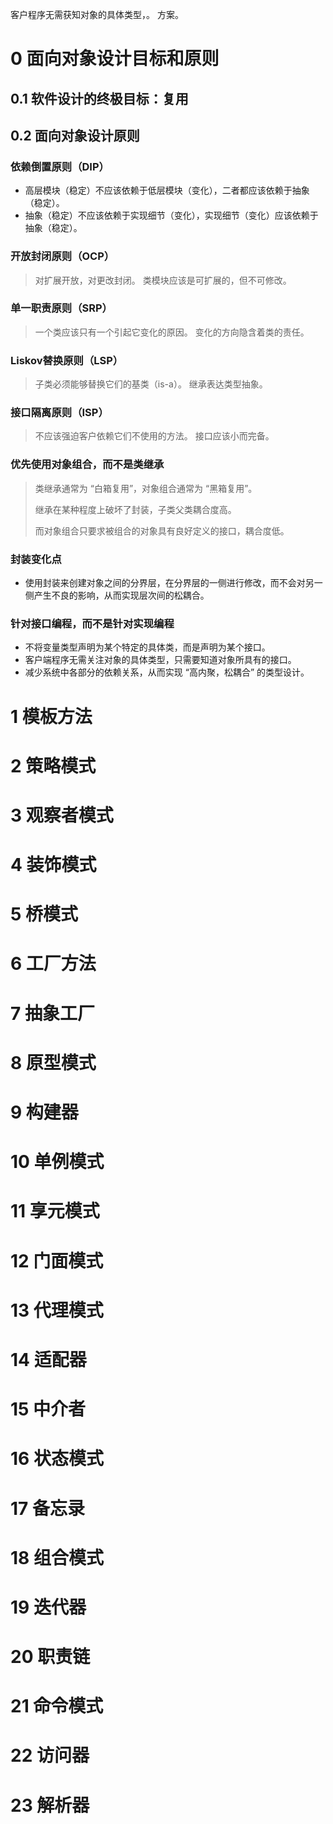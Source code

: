 
客户程序无需获知对象的具体类型，。
方案。

# 0 面向对象设计目标和原则

## 0.1 软件设计的终极目标：**复用**

## 0.2 面向对象设计原则

### 依赖倒置原则（DIP）
- 高层模块（稳定）不应该依赖于低层模块（变化），二者都应该依赖于抽象（稳定）。
- 抽象（稳定）不应该依赖于实现细节（变化），实现细节（变化）应该依赖于抽象（稳定）。

### **开放封闭原则（OCP）**
> 对扩展开放，对更改封闭。
> 类模块应该是可扩展的，但不可修改。

### **单一职责原则（SRP）**
> 一个类应该只有一个引起它变化的原因。 
> 变化的方向隐含着类的责任。

### **Liskov替换原则（LSP）**
> 子类必须能够替换它们的基类（is-a）。
> 继承表达类型抽象。

### **接口隔离原则（ISP）**
> 不应该强迫客户依赖它们不使用的方法。
> 接口应该小而完备。

### **优先使用对象组合，而不是类继承**
> 类继承通常为 “白箱复用”，对象组合通常为 “黑箱复用”。
>
> 继承在某种程度上破坏了封装，子类父类耦合度高。
>
> 而对象组合只要求被组合的对象具有良好定义的接口，耦合度低。

### **封装变化点**
- 使用封装来创建对象之间的分界层，在分界层的一侧进行修改，而不会对另一侧产生不良的影响，从而实现层次间的松耦合。

### **针对接口编程，而不是针对实现编程**
- 不将变量类型声明为某个特定的具体类，而是声明为某个接口。
- 客户端程序无需关注对象的具体类型，只需要知道对象所具有的接口。
- 减少系统中各部分的依赖关系，从而实现 “高内聚，松耦合” 的类型设计。

# 1 模板方法

# 2 策略模式

# 3 观察者模式

# 4 装饰模式

# 5 桥模式

# 6 工厂方法

# 7 抽象工厂

# 8 原型模式

# 9 构建器

# 10 单例模式

# 11 享元模式

# 12 门面模式

# 13 代理模式

# 14 适配器

# 15 中介者

# 16 状态模式

# 17 备忘录

# 18 组合模式

# 19 迭代器

# 20 职责链

# 21 命令模式

# 22 访问器

# 23 解析器